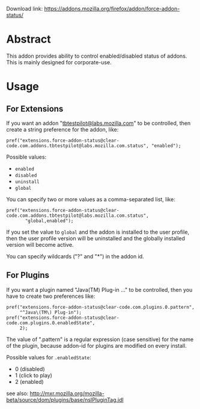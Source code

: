 Download link: https://addons.mozilla.org/firefox/addon/force-addon-status/

# Abstract

This addon provides ability to control enabled/disabled status of addons.
This is mainly designed for corporate-use.

# Usage

## For Extensions

If you want an addon "tbtestpilot@labs.mozilla.com" to be controlled, then
create a string preference for the addon, like:

    pref("extensions.force-addon-status@clear-code.com.addons.tbtestpilot@labs.mozilla.com.status", "enabled");

Possible values:

  * `enabled`
  * `disabled`
  * `uninstall`
  * `global`

You can specify two or more values as a comma-separated list, like:

    pref("extensions.force-addon-status@clear-code.com.addons.tbtestpilot@labs.mozilla.com.status",
           "global,enabled");

If you set the value to `global` and the addon is installed to the user profile, then the user profile version will be uninstalled and the globally installed version will become active.

You can specify wildcards ("?" and "*") in the addon id.

## For Plugins

If you want a plugin named "Java(TM) Plug-in ..." to be controlled, then
you have to create two preferences like:

    pref("extensions.force-addon-status@clear-code.com.plugins.0.pattern",
         "^Java\(TM\) Plug-in");
    pref("extensions.force-addon-status@clear-code.com.plugins.0.enabledState",
         2);


The value of ".pattern" is a regular expression (case sensitive) for the name
of the plugin, because addon-id for plugins are modified on every install.

Possible values for `.enabledState`:

  * 0 (disabled)
  * 1 (click to play)
  * 2 (enabled)

see also: http://mxr.mozilla.org/mozilla-beta/source/dom/plugins/base/nsIPluginTag.idl
